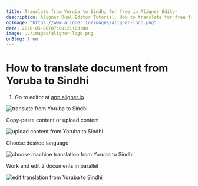 ```yaml
---
title: Translate from Yoruba to Sindhi for free in Aligner Editor
description: Aligner Dual Editor Tutorial. How to translate for free from Yoruba to Sindhi. Aligner is multilingual document management platform. 
ogImage: "https://www.aligner.io/images/aligner-logo.png"
date: 2020-05-06T07:09:21+03:00
image: ../images/aligner-logo.png
onBlog: true
---
```


# How to translate document from Yoruba to Sindhi

1. Go to editor at [app.aligner.io](https://app.aligner.io "Aligner App web page")

![translate from Yoruba to Sindhi](../aligner-blank-editor.png "translate from Yoruba to Sindhi")

Copy-paste content or upload content

![upload content from Yoruba to Sindhi](../aligner-uploaded-document.png "upload content from Yoruba to Sindhi")

Choose desired language

![choose machine translation from Yoruba to Sindhi](../aligner-language-dropdown.png "choose machine translation from Yoruba to Sindhi")

Work and edit 2 documents in parallel

![edit translation from Yoruba to Sindhi](../aligner-double-sitded-editor.png "edit translation from Yoruba to Sindhi")


